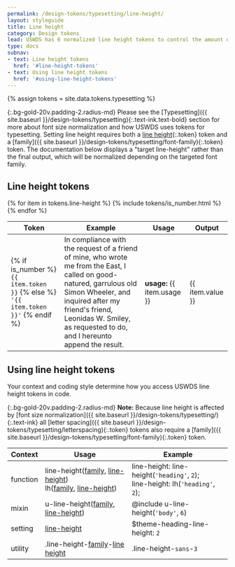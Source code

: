 ```yaml
---
permalink: /design-tokens/typesetting/line-height/
layout: styleguide
title: Line height
category: Design tokens
lead: USWDS has 6 normalized line height tokens to control the amount of space between lines in a block of text.
type: docs
subnav:
- text: Line height tokens
  href: '#line-height-tokens'
- text: Using line height tokens
  href: '#using-line-height-tokens'
---
```


{% assign tokens = site.data.tokens.typesetting %}

{:.bg-gold-20v.padding-2.radius-md}
Please see the [Typesetting]({{ site.baseurl }}/design-tokens/typesetting){:.text-ink.text-bold} section for more about font size normalization and how USWDS uses tokens for typesetting. Setting line height requires both a [line height](#0){:.token} token and a [family]({{ site.baseurl }}/design-tokens/typesetting/font-family){:.token} token. The documentation below displays a "target line-height" rather than the final output, which will be normalized depending on the targeted font family.

## Line height tokens
<div class="site-table-wrapper">
  <table class="usa-table-borderless site-table-responsive">
    <thead>
      <tr>
        <th scope="col">Token</th>
        <th scope="col">Example</th>
        <th scope="col">Usage</th>
        <th scope="col">Output</th>
      </tr>
    </thead>
    <tbody class="font-mono-2xs">
      {% for item in tokens.line-height %}
        {% include tokens/is_number.html %}
        <tr>
          <td scope="row" data-title="Token">
            <span>
              {% if is_number %}
                <code class="text-no-wrap">{{ item.token }}</code>
              {% else %}
                <code class="text-no-wrap">'{{ item.token }}'</code>
              {% endif %}
            </span>
          </td>
          <td data-title="Example">
            <div class="font-sans-4 tablet:font-sans-6 line-height-sans-{{ item.token }} measure-2">In compliance with the request of a friend of mine, who wrote me from the East, I called on good-natured, garrulous old Simon Wheeler, and inquired after my friend's friend, Leonidas W. Smiley, as requested to do, and I hereunto append the result.</div>
          </td>
          <td data-title="Usage">
            <div class="font-sans-3 line-height-sans-3 measure-2"><strong>usage:</strong> {{ item.usage }}</div>
          </td>
          <td data-title="Output">
            <span>
              {{ item.value }}
            </span>
          </td>
        </tr>
      {% endfor %}
    </tbody>
  </table>
</div>

## Using line height tokens
Your context and coding style determine how you access USWDS line height tokens in code.

{:.bg-gold-20v.padding-2.radius-md}
**Note:** Because line height is affected by [font size normalization]({{ site.baseurl }}/design-tokens/typesetting/){:.text-ink} all [letter spacing]({{ site.baseurl }}/design-tokens/typesetting/letterspacing){:.token} tokens also require a [family]({{ site.baseurl }}/design-tokens/typesetting/font-family){:.token} token.

<div class="site-table-wrapper">
  <table class="usa-table-borderless site-table-responsive">
    <thead>
      <tr>
        <th scope="col">Context</th>
        <th scope="col">Usage</th>
        <th scope="col">Example</th>
      </tr>
    </thead>
    <tbody class="font-mono-2xs">
      <tr>
        <td scope="row" data-title="Context">
          <span class="text-bold font-sans-3">function</span>
        </td>
        <td data-title="Usage">
          <span class="line-height-sans-6">
            line-height(<a href="{{ site.baseurl }}/design-tokens/typesetting/font-family/" class="token">family</a>, <a href="{{ site.baseurl }}/design-tokens/typesetting/line-height/" class="token">line-height</a>)<br/>
            lh(<a href="{{ site.baseurl }}/design-tokens/typesetting/font-family/" class="token">family</a>, <a href="{{ site.baseurl }}/design-tokens/typesetting/line-height/" class="token">line-height</a>)
          </span>
        </td>
        <td data-title="Example">
          <span class="line-height-sans-6">
            line-height: line-height(<code>'heading'</code>, <code>2</code>);<br/>
            line-height: lh(<code>'heading'</code>, <code>2</code>);<br/>
          </span>
        </td>
      </tr>
      <tr>
        <td scope="row" data-title="Context">
          <span class="font-sans-3">
            <span class="text-bold">mixin</span><br/>
          </span>
        </td>
        <td data-title="Usage">
          <span>
            u-line-height(<a href="{{ site.baseurl }}/design-tokens/typesetting/font-family/" class="token">family</a>, <a href="{{ site.baseurl }}/design-tokens/typesetting/line-height/" class="token">line-height</a>)
          </span>
        </td>
        <td data-title="Example">
          <span>
            @include u-line-height(<code>'body'</code>, <code>6</code>)
          </span>
        </td>
      </tr>
      <tr>
        <td scope="row" data-title="Context">
          <span>
            <span class="text-bold font-sans-3">setting</span><br/>
          </span>
        </td>
        <td data-title="Usage">
          <span>
            <a href="{{ site.baseurl }}/design-tokens/typesetting/line-height/" class="token">line-height</a>
          </span>
        </td>
        <td data-title="Example">
          <span>
            $theme-heading-line-height: <code>2</code>
          </span>
        </td>
      </tr>
      <tr>
        <td scope="row" data-title="Context">
          <span class="font-sans-3">
            <span class="text-bold">utility</span><br/>
          </span>
        </td>
        <td data-title="Usage">
          <span>
            .line-height-<a href="{{ site.baseurl }}/design-tokens/typesetting/font-family/" class="token">family</a>-<a href="{{ site.baseurl }}/design-tokens/typesetting/letterspacing/" class="token">line height</a>
          </span>
        </td>
        <td data-title="Example">
          <span>
            .line-height-<code>sans</code>-<code>3</code>
          </span>
        </td>
      </tr>
    </tbody>
  </table>
</div>
